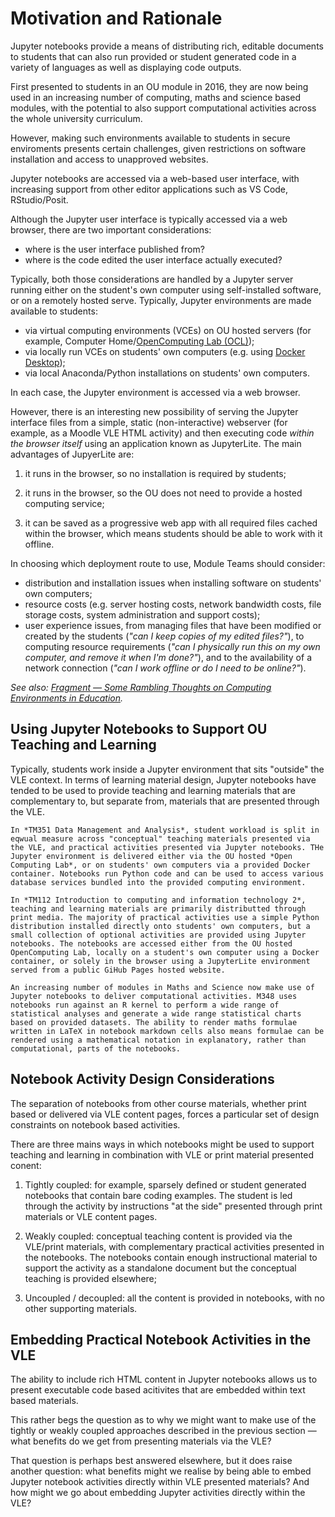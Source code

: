 # Motivation and Rationale

Jupyter notebooks provide a means of distributing rich, editable documents to students that can also run provided or student generated code in a variety of languages as well as displaying code outputs.

First presented to students in an OU module in 2016, they are now being used in an increasing number of computing, maths and science based modules, with the potential to also support computational activities across the whole university curriculum.

However, making such environments available to students in secure enviroments presents certain challenges, given restrictions on software installation and access to unapproved websites.

Jupyter notebooks are accessed via a web-based user interface, with increasing support from other editor applications such as VS Code, RStudio/Posit.

Although the Jupyter user interface is typically accessed via a web browser, there are two important considerations:

- where is the user interface published from?
- where is the code edited the user interface actually executed?

Typically, both those considerations are handled by a Jupyter server running either on the student's own computer using self-installed software, or on a remotely hosted serve. Typically, Jupyter environments are made available to students:

- via virtual computing environments (VCEs) on OU hosted servers (for example, Computer Home/[OpenComputing Lab (OCL)](https://docs.ocl.open.ac.uk/container-launcher/user/));
- via locally run VCEs on students' own computers (e.g. using [Docker Desktop](https://docs.docker.com/desktop/));
- via local Anaconda/Python installations on students' own computers.

In each case, the Jupyter environment is accessed via a web browser.

However, there is an interesting new possibility of serving the Jupyter interface files from a simple, static (non-interactive) webserver (for example, as a Moodle VLE HTML activity) and then executing code *within the browser itself* using an application known as JupyterLite. The main advantages of JupyerLite are:

1) it runs in the browser, so no installation is required by students;

2) it runs in the browser, so the OU does not need to provide a hosted computing service;

3) it can be saved as a progressive web app with all required files cached within the browser, which means students should be able to work with it offline. 

In choosing which deployment route to use, Module Teams should consider:

- distribution and installation issues when installing software on students' own computers;
- resource costs (e.g. server hosting costs, network bandwidth costs, file storage costs, system administration and support costs);
- user experience issues, from managing files that have been modified or created by the students (*"can I keep copies of my edited files?"*), to computing resource requirements (*"can I physically run this on my own computer, and remove it when I'm done?"*), and to the availability of a network connection (*"can I work offline or do I need to be online?"*).

*See also: [Fragment — Some Rambling Thoughts on Computing Environments in Education](https://blog.ouseful.info/2019/03/20/fragment-some-rambling-thoughts-on-computing-environments-in-education/).*

## Using Jupyter Notebooks to Support OU Teaching and Learning

Typically, students work inside a Jupyter environment that sits "outside" the VLE context. In terms of learning material design, Jupyter notebooks have tended to be used to provide teaching and learning materials that are complementary to, but separate from, materials that are presented through the VLE.

```{admonition} Jupyter Notebooks in TM351
In *TM351 Data Management and Analysis*, student workload is split in eqwual measure across "conceptual" teaching materials presented via the VLE, and practical activities presented via Jupyter notebooks. THe Jupyter environment is delivered either via the OU hosted *Open Computing Lab*, or on students' own computers via a provided Docker container. Notebooks run Python code and can be used to access various database services bundled into the provided computing environment.
```

```{admonition} Jupyter Notebooks in TM112
In *TM112 Introduction to computing and information technology 2*, teaching and learning materials are primarily distributted through print media. The majority of practical activities use a simple Python distribution installed directly onto students' own computers, but a small collection of optional activities are provided using Jupyter notebooks. The notebooks are accessed either from the OU hosted OpenComputing Lab, locally on a student's own computer using a Docker container, or solely in the browser using a JupyterLite environment served from a public GiHub Pages hosted website.
```

```{admonition} Jupyter Notebooks in M348
An increasing number of modules in Maths and Science now make use of Jupyter notebooks to deliver computational activities. M348 uses notebooks run against an R kernel to perform a wide range of statistical analyses and generate a wide range statistical charts based on provided datasets. The ability to render maths formulae written in LaTeX in notebook markdown cells also means formulae can be rendered using a mathematical notation in explanatory, rather than computational, parts of the notebooks.
```

## Notebook Activity Design Considerations

The separation of notebooks from other course materials, whether print based or delivered via VLE content pages, forces a particular set of design constraints on notebook based activities.

There are three mains ways in which notebooks might be used to support teaching and learning in combination with VLE or print material presented conent:

1. Tightly coupled: for example, sparsely defined or student generated notebooks that contain bare coding examples. The student is led through the activity by instructions "at the side" presented through print materials or VLE content pages.

2. Weakly coupled: conceptual teaching content is provided via the VLE/print materials, with complementary practical activities presented in the notebooks. The notebooks contain enough instructional material to support the activity as a standalone document but the conceptual teaching is provided elsewhere;

3. Uncoupled / decoupled: all the content is provided in notebooks, with no other supporting materials.

## Embedding Practical Notebook Activities in the VLE

The ability to include rich HTML content in Jupyter notebooks allows us to present executable code based acitivites that are embedded within text based materials.

This rather begs the question as to why we might want to make use of the tightly or weakly coupled approaches described in the previous section — what benefits do we get from presenting materials via the VLE?

That question is perhaps best answered elsewhere, but it does raise another question: what benefits might we realise by being able to embed Jupyter notebook activities directly within VLE presented materials? And how might we go about embedding Jupyter activities directly within the VLE?
